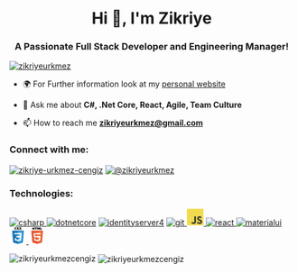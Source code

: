 <h1 align="center">Hi 👋, I'm Zikriye</h1>
<h3 align="center">A Passionate Full Stack Developer and Engineering Manager!</h3>

<p align="left"> <a href="https://github.com/ryo-ma/github-profile-trophy"><img src="https://github-profile-trophy.vercel.app/?username=zikriyeurkmezcengiz&margin-w=5" alt="zikriyeurkmez" /></a> </p>

- 🌍 For Further information look at my [personal website](https://zikriyeurkmez.com)

- 💬 Ask me about **C#, .Net Core, React, Agile, Team Culture**

- 📫 How to reach me **zikriyeurkmez@gmail.com**

<h3 align="left">Connect with me:</h3>
<p align="left">
<a href="https://linkedin.com/in/zikriye-urkmez-cengiz" target="_blank"><img align="center" src="https://velanovascular.com/wp-content/uploads/2020/06/LinkedIn.png" alt="zikriye-urkmez-cengiz" height="30" width="30" /></a>
<a href="https://medium.com/@zikriyeurkmez" target="_blank"><img align="center" src="https://icon-library.com/images/medium-icon/medium-icon-21.jpg" alt="@zikriyeurkmez" height="30" width="30" /></a>
</p>

<h3 align="left">Technologies:</h3>
<p align="left"> 
<a href="https://docs.microsoft.com/en-us/dotnet/csharp/" target="_blank"> <img src="https://seeklogo.com/images/C/c-sharp-c-logo-02F17714BA-seeklogo.com.png" alt="csharp" width="27" height="30"/> </a>
<a href="https://dotnet.microsoft.com/" target="_blank"> <img src="https://upload.wikimedia.org/wikipedia/commons/thumb/e/ee/.NET_Core_Logo.svg/1200px-.NET_Core_Logo.svg.png" alt="dotnetcore" width="30" height="30"/></a>
<a href="https://identityserver4.readthedocs.io/en/latest/" target="_blank"> <img src="https://repository-images.githubusercontent.com/46652227/40902000-8788-11e9-9e34-50b428f439cf" alt="identityserver4" width="30" height="30"/></a>
<a href="https://git-scm.com/" target="_blank"> <img src="https://www.vectorlogo.zone/logos/git-scm/git-scm-icon.svg" alt="git" width="30" height="30"/> </a>
<a href="https://developer.mozilla.org/en-US/docs/Web/JavaScript" target="_blank"> <img src="https://raw.githubusercontent.com/devicons/devicon/master/icons/javascript/javascript-original.svg" alt="javascript" width="30" height="30"/> </a>
<a href="https://reactjs.org/" target="_blank"> <img src="https://upload.wikimedia.org/wikipedia/commons/thumb/4/47/React.svg/1200px-React.svg.png" alt="react" width="33" height="30"/> </a>
<a href="https://material-ui.com/" target="_blank"> <img src="https://material-ui.com/static/logo_raw.svg" alt="materialui" width="30" height="30"/> </a>
<a href="https://www.w3schools.com/css/" target="_blank"> <img src="https://raw.githubusercontent.com/devicons/devicon/master/icons/css3/css3-original-wordmark.svg" alt="css3" width="30" height="30"/> </a>
<a href="https://www.w3.org/html/" target="_blank"> <img src="https://raw.githubusercontent.com/devicons/devicon/master/icons/html5/html5-original-wordmark.svg" alt="html5" width="30" height="30"/> </a>

</p>

<p><img align="left" src="https://github-readme-stats.vercel.app/api/top-langs?username=zikriyeurkmezcengiz&show_icons=true&theme=radical&locale=en&layout=compact" alt="zikriyeurkmezcengiz" /></p>

<p>&nbsp;<img align="center" src="https://github-readme-stats.vercel.app/api?username=zikriyeurkmezcengiz&show_icons=true&theme=radical&locale=en&count_private=true&hide=issues" alt="zikriyeurkmezcengiz" width="50%" /></p>


